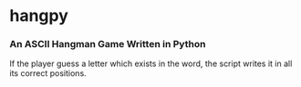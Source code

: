 # hangpy

### An ASCII Hangman Game Written in Python

If the player guess a letter which exists in the word, the script writes it in all its correct positions. 
